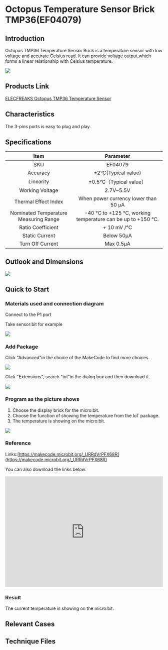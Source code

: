 ﻿# Octopus Temperature Sensor Brick TMP36(EF04079)

## Introduction

Octopus TMP36 Temperature Sensor Brick is a temperature sensor with low voltage and accurate Celsius read. It can provide voltage output,which forms a linear relationship with Celsius temperature.

 ![](https://wiki-media-ef.oss-cn-hongkong.aliyuncs.com//images/zqYYROQ.jpg)


## Products Link

[ELECFREAKS Octopus TMP36 Temperature Sensor](https://shop.elecfreaks.com/products/elecfreaks-octopus-tmp36-temperature-sensor?_pos=1&_sid=1aa33f307&_ss=r)


## Characteristics


The 3-pins ports is easy to plug and play.

## Specifications


Item | Parameter 
:-: | :-: 
SKU|EF04079
Accuracy|±2°C(Typical value)
Linearity|±0.5°C（Typical value）
            Working Voltage            |2.7V~5.5V
         Thermal Effect Index          |When power currency lower than 50 μA
Nominated Temperature Measuring Range|-40 °C to +125 °C, working temperature can be up to +150 °C.
Ratio Coefficient|+ 10 mV /°C
Static Current|Below 50μA
Turn Off Current|Max 0.5μA

## Outlook and Dimensions


 ![](https://wiki-media-ef.oss-cn-hongkong.aliyuncs.com//images/e5NlyhB.png)

## Quick to Start


### Materials used and connection diagram

Connect to the P1 port 

Take sensor:bit for example

 ![](https://wiki-media-ef.oss-cn-hongkong.aliyuncs.com//images/bLgrtiX.png)

### Add Package

Click "Advanced"in the choice of the MakeCode to find more choices.

 ![](https://wiki-media-ef.oss-cn-hongkong.aliyuncs.com//images/smtcNoB.png)

Click "Extensions", search "iot"in the dialog box and then download it.

 ![](https://wiki-media-ef.oss-cn-hongkong.aliyuncs.com//images/dsPDNvD.png)

### Program as the picture shows
1. Choose the display brick for the micro:bit.
2. Choose the function of showing the temperature from the IoT package.
3. The temperature is showing on the micro:bit.

 ![](https://wiki-media-ef.oss-cn-hongkong.aliyuncs.com//images/PvPxhtr.png)

### Reference

Links:[https://makecode.microbit.org/_URRdVrPFX68R](https://makecode.microbit.org/_URRdVrPFX68R)

You can also download the links below:

<div style="position:relative;height:0;padding-bottom:70%;overflow:hidden;"><iframe style="position:absolute;top:0;left:0;width:100%;height:100%;" src="https://makecode.microbit.org/#pub:_URRdVrPFX68R" frameborder="0" sandbox="allow-popups allow-forms allow-scripts allow-same-origin"></iframe></div>  


### Result
 The current temperature is showing on the micro:bit.

## Relevant Cases


## Technique Files


